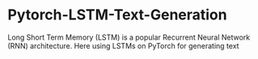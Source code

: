 # Pytorch-LSTM-Text-Generation
Long Short Term Memory (LSTM) is a popular Recurrent Neural Network (RNN) architecture. Here using LSTMs on PyTorch for generating text

